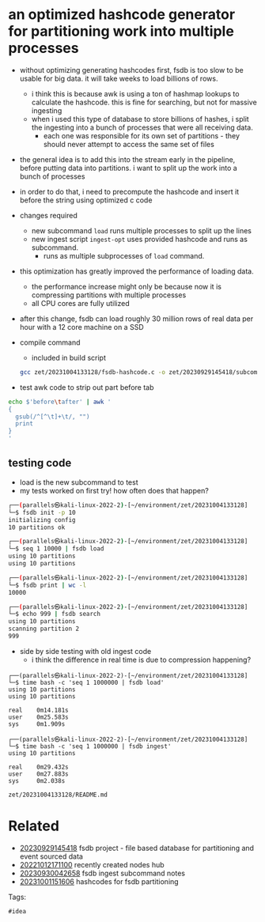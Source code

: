 # an optimized hashcode generator for partitioning work into multiple processes

- without optimizing generating hashcodes first, fsdb is too slow to be usable for big data. it will take weeks to load billions of rows.
  - i think this is because awk is using a ton of hashmap lookups to calculate the hashcode. this is fine for searching, but not for massive ingesting
  - when i used this type of database to store billions of hashes, i split the ingesting into a bunch of processes that were all receiving data.
    - each one was responsible for its own set of partitions - they should never attempt to access the same set of files
- the general idea is to add this into the stream early in the pipeline, before putting data into partitions. i want to split up the work into a bunch of processes
- in order to do that, i need to precompute the hashcode and insert it before the string using optimized c code
- changes required
  - new subcommand `load` runs multiple processes to split up the lines
  - new ingest script `ingest-opt` uses provided hashcode and runs as subcommand.
    - runs as multiple subprocesses of `load` command.
- this optimization has greatly improved the performance of loading data.
  - the performance increase might only be because now it is compressing partitions with multiple processes
  - all CPU cores are fully utilized
- after this change, fsdb can load roughly 30 million rows of real data per hour with a 12 core machine on a SSD

- compile command
  - included in build script
  ```bash
  gcc zet/20231004133128/fsdb-hashcode.c -o zet/20230929145418/subcommands/hashcode-optimized
  ```

- test awk code to strip out part before tab
```bash
echo $'before\tafter' | awk '
{
  gsub(/^[^\t]+\t/, "")
  print
}
'

```

## testing code
- load is the new subcommand to test
- my tests worked on first try! how often does that happen?
```bash
┌──(parallels㉿kali-linux-2022-2)-[~/environment/zet/20231004133128]
└─$ fsdb init -p 10
initializing config
10 partitions ok

┌──(parallels㉿kali-linux-2022-2)-[~/environment/zet/20231004133128]
└─$ seq 1 10000 | fsdb load
using 10 partitions
using 10 partitions

┌──(parallels㉿kali-linux-2022-2)-[~/environment/zet/20231004133128]
└─$ fsdb print | wc -l
10000

┌──(parallels㉿kali-linux-2022-2)-[~/environment/zet/20231004133128]
└─$ echo 999 | fsdb search
using 10 partitions
scanning partition 2
999

```

- side by side testing with old ingest code
  - i think the difference in real time is due to compression happening?
```
┌──(parallels㉿kali-linux-2022-2)-[~/environment/zet/20231004133128]
└─$ time bash -c 'seq 1 1000000 | fsdb load'
using 10 partitions
using 10 partitions

real    0m14.181s
user    0m25.583s
sys     0m1.909s

┌──(parallels㉿kali-linux-2022-2)-[~/environment/zet/20231004133128]
└─$ time bash -c 'seq 1 1000000 | fsdb ingest'
using 10 partitions

real    0m29.432s
user    0m27.883s
sys     0m2.038s
```

` zet/20231004133128/README.md `

# Related

- [20230929145418](/zet/20230929145418/README.md) fsdb project - file based database for partitioning and event sourced data
- [20221012171100](/zet/20221012171100/README.md) recently created nodes hub
- [20230930042658](/zet/20230930042658/README.md) fsdb ingest subcommand notes
- [20231001151606](/zet/20231001151606/README.md) hashcodes for fsdb partitioning

Tags:

    #idea
